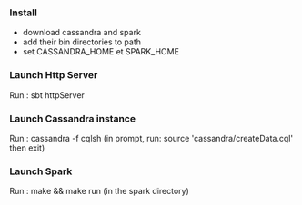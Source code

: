 ### Install
- download cassandra and spark
- add their bin directories to path
- set CASSANDRA\_HOME et SPARK\_HOME

### Launch Http Server
Run :
    sbt httpServer

### Launch Cassandra instance
Run :
	cassandra -f
	cqlsh
		(in prompt, run: source 'cassandra/createData.cql' then exit)

### Launch Spark
Run :
	make && make run (in the spark directory)
